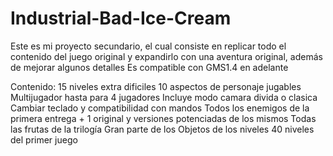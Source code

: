 # Industrial-Bad-Ice-Cream
Este es mi proyecto secundario, el cual consiste en replicar todo el contenido del juego original y expandirlo con una aventura original, además de mejorar algunos detalles
Es compatible con GMS1.4 en adelante

Contenido:
15 niveles extra dificiles
10 aspectos de personaje jugables
Multijugador hasta para 4 jugadores 
Incluye modo camara divida o clasica
Cambiar teclado y compatibilidad con mandos
Todos los enemigos de la primera entrega + 1 original y versiones potenciadas de los mismos
Todas las frutas de la trilogía 
Gran parte de los Objetos de los niveles
40 niveles del primer juego
